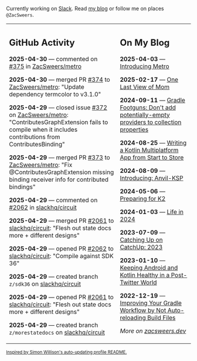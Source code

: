 Currently working on [Slack](https://slack.com/). Read [my blog](https://zacsweers.dev/) or follow me on places `@ZacSweers`.

<table><tr><td valign="top" width="60%">

## GitHub Activity
<!-- githubActivity starts -->
**2025-04-30** — commented on [#375](https://github.com/ZacSweers/metro/issues/375#issuecomment-2842843030) in [ZacSweers/metro](https://github.com/ZacSweers/metro)

**2025-04-30** — merged PR [#374](https://github.com/ZacSweers/metro/pull/374) to [ZacSweers/metro](https://github.com/ZacSweers/metro): "Update dependency termcolor to v3.1.0"

**2025-04-29** — closed issue [#372](https://github.com/ZacSweers/metro/issues/372) on [ZacSweers/metro](https://github.com/ZacSweers/metro): "ContributesGraphExtension fails to compile when it includes contributions from ContributesBinding"

**2025-04-29** — merged PR [#373](https://github.com/ZacSweers/metro/pull/373) to [ZacSweers/metro](https://github.com/ZacSweers/metro): "Fix @ContributesGraphExtension missing binding receiver info for contributed bindings"

**2025-04-29** — commented on [#2062](https://github.com/slackhq/circuit/pull/2062#issuecomment-2839879120) in [slackhq/circuit](https://github.com/slackhq/circuit)

**2025-04-29** — merged PR [#2061](https://github.com/slackhq/circuit/pull/2061) to [slackhq/circuit](https://github.com/slackhq/circuit): "Flesh out state docs more + different designs"

**2025-04-29** — opened PR [#2062](https://github.com/slackhq/circuit/pull/2062) to [slackhq/circuit](https://github.com/slackhq/circuit): "Compile against SDK 36"

**2025-04-29** — created branch `z/sdk36` on [slackhq/circuit](https://github.com/slackhq/circuit)

**2025-04-29** — opened PR [#2061](https://github.com/slackhq/circuit/pull/2061) to [slackhq/circuit](https://github.com/slackhq/circuit): "Flesh out state docs more + different designs"

**2025-04-29** — created branch `z/morestatedocs` on [slackhq/circuit](https://github.com/slackhq/circuit)
<!-- githubActivity ends -->
</td><td valign="top" width="40%">

## On My Blog
<!-- blog starts -->
**2025-04-03** — [Introducing Metro](https://www.zacsweers.dev/introducing-metro/)

**2025-02-17** — [One Last View of Mom](https://www.zacsweers.dev/one-last-view-of-mom/)

**2024-09-11** — [Gradle Footguns: Don't add potentially-empty providers to collection properties](https://www.zacsweers.dev/gradle-footgun-adding-empty-providers-to-collection-properties/)

**2024-08-25** — [Writing a Kotlin Multiplatform App from Start to Store](https://www.zacsweers.dev/writing-a-kotlin-multiplatform-app-from-start-to-store/)

**2024-08-09** — [Introducing: Anvil-KSP](https://www.zacsweers.dev/introducing-anvil-ksp/)

**2024-05-06** — [Preparing for K2](https://www.zacsweers.dev/preparing-for-k2/)

**2024-01-03** — [Life in 2024](https://www.zacsweers.dev/life-in-2024/)

**2023-07-09** — [Catching Up on CatchUp: 2023](https://www.zacsweers.dev/catching-up-on-catchup-2023/)

**2023-01-10** — [Keeping Android and Kotlin Healthy in a Post-Twitter World](https://www.zacsweers.dev/keeping-android-healthy/)

**2022-12-19** — [Improving Your Gradle Workflow by Not Auto-reloading Build Files](https://www.zacsweers.dev/improving-your-workflow-by-not-auto-reloading-build-files/)
<!-- blog ends -->
_More on [zacsweers.dev](https://zacsweers.dev/)_
</td></tr></table>

<sub><a href="https://simonwillison.net/2020/Jul/10/self-updating-profile-readme/">Inspired by Simon Willison's auto-updating profile README.</a></sub>